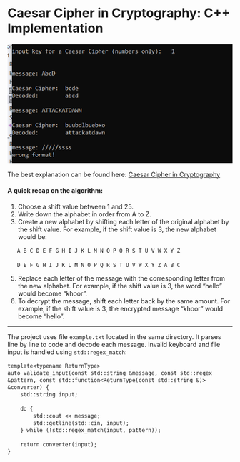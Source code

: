 # Caesar Cipher in Cryptography: C++ Implementation

![](img/app-demo.png)

The best explanation can be found here: [Caesar Cipher in Cryptography](https://www.geeksforgeeks.org/caesar-cipher-in-cryptography/)

#### A quick recap on the algorithm:

1. Choose a shift value between 1 and 25.
2. Write down the alphabet in order from A to Z.
3. Create a new alphabet by shifting each letter of the original alphabet by the shift value. For example, if the shift value is 3, the new alphabet would be:
```
   A B C D E F G H I J K L M N O P Q R S T U V W X Y Z

   D E F G H I J K L M N O P Q R S T U V W X Y Z A B C
```
5. Replace each letter of the message with the corresponding letter from the new alphabet. For example, if the shift value is 3, the word “hello” would become “khoor”.
6. To decrypt the message, shift each letter back by the same amount. For example, if the shift value is 3, the encrypted message “khoor” would become “hello”.

***

The project uses file `example.txt` located in the same directory. It parses line by line to code and decode each message. Invalid keyboard and file input is handled using `std::regex_match`:
```
template<typename ReturnType>
auto validate_input(const std::string &message, const std::regex &pattern, const std::function<ReturnType(const std::string &)> &converter) {
	std::string input;
	
	do {
		std::cout << message;
		std::getline(std::cin, input);
	} while (!std::regex_match(input, pattern));

	return converter(input);
}
```

